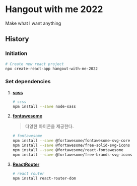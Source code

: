 # Hangout with me 2022

Make what I want anything

## History

### Initiation

```bash
# Create new react project
npx create-react-app hangout-with-me-2022
```

### Set dependencies

1. [**scss**](https://sass-lang.com/)

    ```bash
    # scss
    npm install --save node-sass 
    ```

2. [**fontawesome**](https://fontawesome.com/v5/docs/web/use-with/react)
    > 다양한 아이콘을 제공한다.

    ```bash
    # fontawesome
    npm install --save @fortawesome/fontawesome-svg-core
    npm install --save @fortawesome/free-solid-svg-icons
    npm install --save @fortawesome/react-fontawesome
    npm install --save @fortawesome/free-brands-svg-icons
    ```

3. [**ReactRouter**](https://reactrouter.com/)

    ```bash
    # react router
    npm install react-router-dom
    ```
